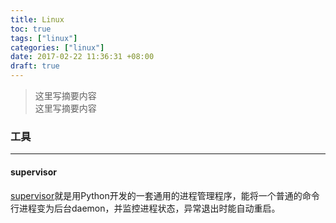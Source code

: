 ```yaml
---
title: Linux
toc: true
tags: ["linux"]
categories: ["linux"]
date: 2017-02-22 11:36:31 +08:00
draft: true
---
```

> 这里写摘要内容  
> 这里写摘要内容

<!--more-->

### 工具
---
#### supervisor
[supervisor](supervisor)就是用Python开发的一套通用的进程管理程序，能将一个普通的命令行进程变为后台daemon，并监控进程状态，异常退出时能自动重启。
